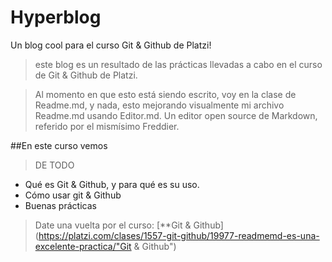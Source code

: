 # Hyperblog
Un blog cool para el curso Git &amp; Github de Platzi!

>este blog es un resultado de las prácticas llevadas a cabo en el curso de Git &amp; Github de Platzi. 

>Al momento en que esto está siendo escrito, voy en la clase de Readme.md, y nada, esto mejorando visualmente mi archivo Readme.md usando Editor.md. Un editor open source de Markdown, referido por el mismísimo Freddier. 

##En este curso vemos

>DE TODO

* Qué es Git &amp; Github, y para qué es su uso. 
* Cómo usar git &amp; Github
* Buenas prácticas 
> Date una vuelta por el curso:  [**Git &amp; Github](https://platzi.com/clases/1557-git-github/19977-readmemd-es-una-excelente-practica/"Git &amp; Github")
